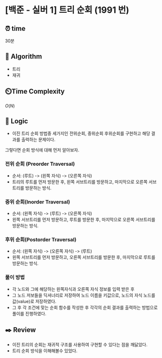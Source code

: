# [백준 - 실버 1] 트리 순회 (1991 번)

## ⏰  **time**

30분

## :pushpin: **Algorithm**

- 트리
- 재귀

## ⏲️**Time Complexity**

$O(N)$

## :round_pushpin: **Logic**

- 이진 트리 순회 방법중 세가지인 전위순회, 중위순회 후위순회를 구현하고 해당 결과를 출력하는 문제이다.

그렇다면 순회 방식에 대해 먼저 알아보자.

### 전위 순회 (Preorder Traversal)
- 순서: (루트) -> (왼쪽 자식) -> (오른쪽 자식)
- 트리의 루트를 먼저 방문한 후, 왼쪽 서브트리를 방문하고, 마지막으로 오른쪽 서브트리를 방문하는 방식.

### 중위 순회(Inorder Traversal)
- 순서: (왼쪽 자식) -> (루트) -> (오른쪽 자식)
- 왼쪽 서브트리를 먼저 방문하고, 루트를 방문한 후, 마지막으로 오른쪽 서브트리를 방문하는 방식.

### 후위 순회(Postorder Traversal)
- 순서: (왼쪽 자식) -> (오른쪽 자식) -> (루트)
- 왼쪽 서브트리를 먼저 방문하고, 오른쪽 서브트리를 방문한 후, 마지막으로 루트를 방문하는 방식.

### 풀이 방법
- 각 노드와 그에 해당하는 왼쪽자식과 오른쪽 자식 정보를 입력 받은 후
- 그 노드 저보들을 딕셔너리로 저장하여 노드 이름을 키값으로, 노드의 자식 노드를 값(value)로 저장하였다.
- 그 후 각 조건에 맞는 순회 함수를 작성한 후 각각의 순회 결과를 출력하는 방법으로 풀이를 진행하였다.

## :black_nib: **Review**

- 이진 트리의 순회는 재귀적 구조를 사용하여 구현할 수 있다는 점을 깨닳았다.
- 트리 순회 방식을 이해해볼수 있었다.